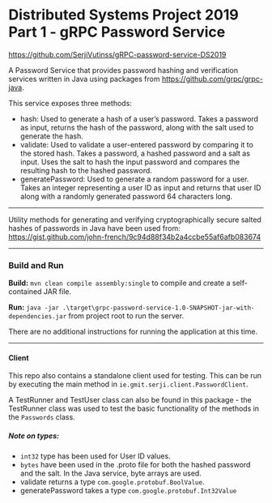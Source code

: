 # Distributed Systems Project 2019 Part 1 - gRPC Password Service

https://github.com/SerjiVutinss/gRPC-password-service-DS2019

A Password Service that provides password hashing and verification services written in Java using packages from 
https://github.com/grpc/grpc-java.

This service exposes three methods:

* hash: Used to generate a hash of a user’s password. Takes a password as input, returns the hash of the password, 
along with the salt used to generate the hash.
* validate: Used to validate a user-entered password by comparing it to the stored hash. Takes a password, a hashed 
password and a salt as input. Uses the salt to hash the input password and compares the resulting hash to the hashed 
password.
* generatePassword: Used to generate a random password for a user.  Takes an integer representing a user ID as input 
and returns that user ID along with a randomly generated password 64 characters long.

***
Utility methods for generating and verifying cryptographically secure salted hashes of
passwords in Java have been used from: https://gist.github.com/john-french/9c94d88f34b2a4ccbe55af6afb083674

***

### Build and Run

**Build:** `mvn clean compile assembly:single` to compile and create a self-contained JAR file.

**Run:** `java -jar .\target\grpc-password-service-1.0-SNAPSHOT-jar-with-dependencies.jar` from project root to run 
the server.

There are no additional instructions for running the application at this time.
***

#### Client

This repo also contains a standalone client used for testing.  This can be run by executing the main method in 
`ie.gmit.serji.client.PasswordClient`.

A TestRunner and TestUser class can also be found in this package - the TestRunner class was used to test the
basic functionality of the methods in the `Passwords` class.

##### Note on types:
* `int32` type has been used for User ID values.
* `bytes` have been used in the .proto file for both the hashed password and the salt. In the Java service, 
byte arrays are used.
* validate returns a type `com.google.protobuf.BoolValue`.
* generatePassword takes a type `com.google.protobuf.Int32Value`
